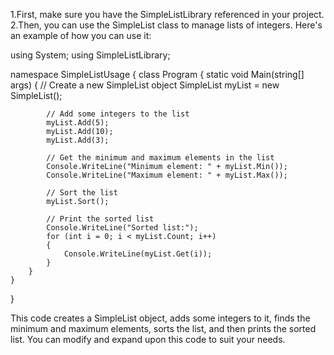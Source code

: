 1.First, make sure you have the SimpleListLibrary referenced in your project.
2.Then, you can use the SimpleList class to manage lists of integers. Here's an example of how you can use it:






using System;
using SimpleListLibrary;

namespace SimpleListUsage
{
    class Program
    {
        static void Main(string[] args)
        {
            // Create a new SimpleList object
            SimpleList myList = new SimpleList();

            // Add some integers to the list
            myList.Add(5);
            myList.Add(10);
            myList.Add(3);

            // Get the minimum and maximum elements in the list
            Console.WriteLine("Minimum element: " + myList.Min());
            Console.WriteLine("Maximum element: " + myList.Max());

            // Sort the list
            myList.Sort();

            // Print the sorted list
            Console.WriteLine("Sorted list:");
            for (int i = 0; i < myList.Count; i++)
            {
                Console.WriteLine(myList.Get(i));
            }
        }
    }
}

This code creates a SimpleList object, adds some integers to it, finds the minimum and maximum elements, sorts the list, and then prints the sorted list. You can modify and expand upon this code to suit your needs.
